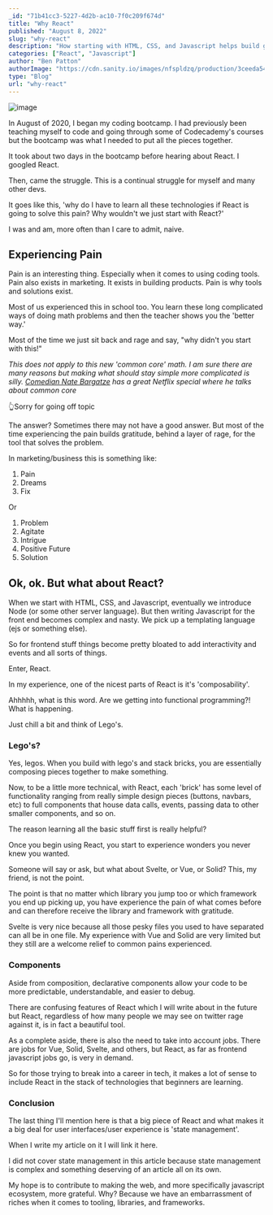 ```yaml
---
_id: "71b41cc3-5227-4d2b-ac10-7f0c209f674d"
title: "Why React"
published: "August 8, 2022"
slug: "why-react"
description: "How starting with HTML, CSS, and Javascript helps build gratitude for libraries and frameworks."
categories: ["React", "Javascript"]
author: "Ben Patton"
authorImage: "https://cdn.sanity.io/images/nfspldzq/production/3ceeda54221c7c0614ecc51f955c7be39a1da34e-512x512.jpg"
type: "Blog"
url: "why-react"
---
```


![image](https://cdn.sanity.io/images/nfspldzq/production/29d240625e1e4c442573f01ae628654306a64bb1-1600x840.png?w=800)

In August of 2020, I began my coding bootcamp. I had previously been teaching myself to code and going through some of Codecademy's courses but the bootcamp was what I needed to put all the pieces together.

It took about two days in the bootcamp before hearing about React. I googled React.

Then, came the struggle. This is a continual struggle for myself and many other devs.

It goes like this, 'why do I have to learn all these technologies if React is going to solve this pain? Why wouldn't we just start with React?'

I was and am, more often than I care to admit, naive.

## Experiencing Pain

Pain is an interesting thing. Especially when it comes to using coding tools. Pain also exists in marketing. It exists in building products. Pain is why tools and solutions exist.

Most of us experienced this in school too. You learn these long complicated ways of doing math problems and then the teacher shows you the 'better way.'

Most of the time we just sit back and rage and say, "why didn't you start with this!"

_This does not apply to this new 'common core' math. I am sure there are many reasons but making what should stay simple more complicated is silly. [Comedian Nate Bargatze](https://natebargatze.com/) has a great Netflix special where he talks about common core_

👆Sorry for going off topic

The answer? Sometimes there may not have a good answer. But most of the time experiencing the pain builds gratitude, behind a layer of rage, for the tool that solves the problem.

In marketing/business this is something like:

1. Pain
2. Dreams
3. Fix

Or

1. Problem
2. Agitate
3. Intrigue
4. Positive Future
5. Solution

## Ok, ok. But what about React?

When we start with HTML, CSS, and Javascript, eventually we introduce Node (or some other server language). But then writing Javascript for the front end becomes complex and nasty. We pick up a templating language (ejs or something else).

So for frontend stuff things become pretty bloated to add interactivity and events and all sorts of things.

Enter, React.

In my experience, one of the nicest parts of React is it's 'composability'.

Ahhhhh, what is this word. Are we getting into functional programming?! What is happening.

Just chill a bit and think of Lego's.

### Lego's?

Yes, legos. When you build with lego's and stack bricks, you are essentially composing pieces together to make something.

Now, to be a little more technical, with React, each 'brick' has some level of functionality ranging from really simple design pieces (buttons, navbars, etc) to full components that house data calls, events, passing data to other smaller components, and so on.

The reason learning all the basic stuff first is really helpful?

Once you begin using React, you start to experience wonders you never knew you wanted.

Someone will say or ask, but what about Svelte, or Vue, or Solid? This, my friend, is not the point.

The point is that no matter which library you jump too or which framework you end up picking up, you have experience the pain of what comes before and can therefore receive the library and framework with gratitude.

Svelte is very nice because all those pesky files you used to have separated can all be in one file. My experience with Vue and Solid are very limited but they still are a welcome relief to common pains experienced.

### Components

Aside from composition, declarative components allow your code to be more predictable, understandable, and easier to debug.

There are confusing features of React which I will write about in the future but React, regardless of how many people we may see on twitter rage against it, is in fact a beautiful tool.

As a complete aside, there is also the need to take into account jobs. There are jobs for Vue, Solid, Svelte, and others, but React, as far as frontend javascript jobs go, is very in demand.

So for those trying to break into a career in tech, it makes a lot of sense to include React in the stack of technologies that beginners are learning.

### Conclusion

The last thing I'll mention here is that a big piece of React and what makes it a big deal for user interfaces/user experience is 'state management'.

When I write my article on it I will link it here.

I did not cover state management in this article because state management is complex and something deserving of an article all on its own.

My hope is to contribute to making the web, and more specifically javascript ecosystem, more grateful. Why? Because we have an embarrassment of riches when it comes to tooling, libraries, and frameworks.

